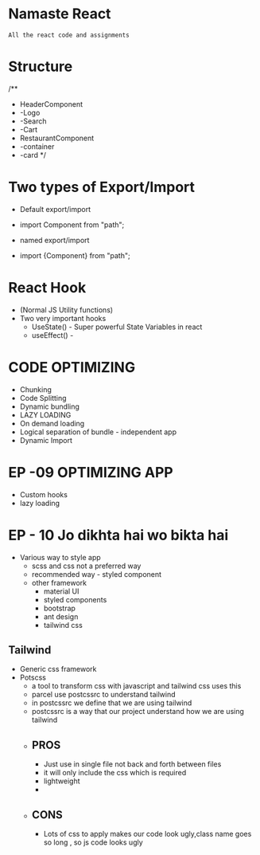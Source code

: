 # Namaste React
    All the react code and assignments 


# Structure
/**
 * HeaderComponent
 *  -Logo
 *  -Search
 *  -Cart
 * RestaurantComponent
 *  -container
 *  -card
 */


# Two types of Export/Import
- Default export/import
- import Component from "path";


- named export/import
- import {Component} from "path";


# React Hook
- (Normal JS Utility functions)
- Two very important hooks
  - UseState()  - Super powerful State Variables in react
  - useEffect() - 


# CODE OPTIMIZING
- Chunking
- Code Splitting
- Dynamic bundling
- LAZY LOADING
- On demand loading
- Logical separation of bundle - independent app
- Dynamic Import

# EP -09 OPTIMIZING APP
- Custom hooks
- lazy loading

# EP - 10 Jo dikhta hai wo bikta hai
- Various way to style app
  - scss and css not a preferred way
  - recommended way - styled component
  - other framework
    - material UI
    - styled components
    - bootstrap
    - ant design
    - tailwind css
## Tailwind
- Generic css framework
- Potscss
  - a tool to transform css with javascript and     tailwind   css uses this
  - parcel use postcssrc to understand tailwind
  - in postcssrc we define that we are using tailwind
  - postcssrc is a way that our project understand how we are using tailwind
  - ## PROS 
    - Just use in single file not back and forth    between files
    - it will only include the css which is required
    - lightweight
    - 
  - ## CONS
    - Lots of css to apply makes our code look ugly,class name goes so long , so js code looks ugly